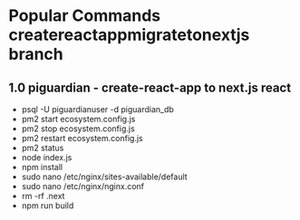 # Popular Commands createreactappmigratetonextjs branch
## 1.0 piguardian - create-react-app to next.js react

- psql -U piguardianuser -d piguardian_db
- pm2 start ecosystem.config.js
- pm2 stop ecosystem.config.js
- pm2 restart ecosystem.config.js
- pm2 status
- node index.js
- npm install
- sudo nano /etc/nginx/sites-available/default
- sudo nano /etc/nginx/nginx.conf
- rm -rf .next
- npm run build

